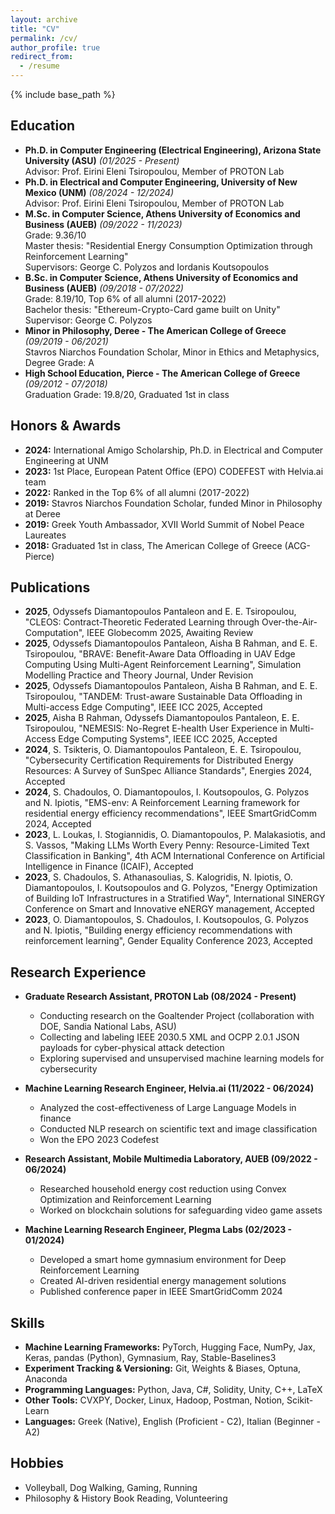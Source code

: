 ```yaml
---
layout: archive
title: "CV"
permalink: /cv/
author_profile: true
redirect_from:
  - /resume
---
```


{% include base_path %}

## Education

- **Ph.D. in Computer Engineering (Electrical Engineering), Arizona State University (ASU)** *(01/2025 - Present)*  
  Advisor: Prof. Eirini Eleni Tsiropoulou, Member of PROTON Lab  
- **Ph.D. in Electrical and Computer Engineering, University of New Mexico (UNM)** *(08/2024 - 12/2024)*  
  Advisor: Prof. Eirini Eleni Tsiropoulou, Member of PROTON Lab  
- **M.Sc. in Computer Science, Athens University of Economics and Business (AUEB)** *(09/2022 - 11/2023)*  
  Grade: 9.36/10  
  Master thesis: "Residential Energy Consumption Optimization through Reinforcement Learning"  
  Supervisors: George C. Polyzos and Iordanis Koutsopoulos  
- **B.Sc. in Computer Science, Athens University of Economics and Business (AUEB)** *(09/2018 - 07/2022)*  
  Grade: 8.19/10, Top 6% of all alumni (2017-2022)  
  Bachelor thesis: "Ethereum-Crypto-Card game built on Unity"  
  Supervisor: George C. Polyzos  
- **Minor in Philosophy, Deree - The American College of Greece** *(09/2019 - 06/2021)*  
  Stavros Niarchos Foundation Scholar, Minor in Ethics and Metaphysics, Degree Grade: A  
- **High School Education, Pierce - The American College of Greece** *(09/2012 - 07/2018)*  
  Graduation Grade: 19.8/20, Graduated 1st in class  

## Honors & Awards

- **2024:** International Amigo Scholarship, Ph.D. in Electrical and Computer Engineering at UNM  
- **2023:** 1st Place, European Patent Office (EPO) CODEFEST with Helvia.ai team  
- **2022:** Ranked in the Top 6% of all alumni (2017-2022)  
- **2019:** Stavros Niarchos Foundation Scholar, funded Minor in Philosophy at Deree  
- **2019:** Greek Youth Ambassador, XVII World Summit of Nobel Peace Laureates  
- **2018:** Graduated 1st in class, The American College of Greece (ACG-Pierce)  

## Publications

- **2025**, Odyssefs Diamantopoulos Pantaleon and E. E. Tsiropoulou, "CLEOS: Contract-Theoretic Federated Learning through Over-the-Air-Computation", IEEE Globecomm 2025, Awaiting Review  
- **2025**, Odyssefs Diamantopoulos Pantaleon, Aisha B Rahman, and E. E. Tsiropoulou, "BRAVE: Benefit-Aware Data Offloading in UAV Edge Computing Using Multi-Agent Reinforcement Learning", Simulation Modelling Practice and Theory Journal, Under Revision  
- **2025**, Odyssefs Diamantopoulos Pantaleon, Aisha B Rahman, and E. E. Tsiropoulou, "TANDEM: Trust-aware Sustainable Data Offloading in Multi-access Edge Computing", IEEE ICC 2025, Accepted  
- **2025**, Aisha B Rahman, Odyssefs Diamantopoulos Pantaleon, E. E. Tsiropoulou, "NEMESIS: No-Regret E-health User Experience in Multi-Access Edge Computing Systems", IEEE ICC 2025, Accepted  
- **2024**, S. Tsikteris, O. Diamantopoulos Pantaleon, E. E. Tsiropoulou, "Cybersecurity Certification Requirements for Distributed Energy Resources: A Survey of SunSpec Alliance Standards", Energies 2024, Accepted  
- **2024**, S. Chadoulos, O. Diamantopoulos, I. Koutsopoulos, G. Polyzos and N. Ipiotis, "EMS-env: A Reinforcement Learning framework for residential energy efficiency recommendations", IEEE SmartGridComm 2024, Accepted  
- **2023**, L. Loukas, I. Stogiannidis, O. Diamantopoulos, P. Malakasiotis, and S. Vassos, "Making LLMs Worth Every Penny: Resource-Limited Text Classification in Banking", 4th ACM International Conference on Artificial Intelligence in Finance (ICAIF), Accepted  
- **2023**, S. Chadoulos, S. Athanasoulias, S. Kalogridis, N. Ipiotis, O. Diamantopoulos, I. Koutsopoulos and G. Polyzos, "Energy Optimization of Building IoT Infrastructures in a Stratified Way", International SINERGY Conference on Smart and Innovative eNERGY management, Accepted  
- **2023**, O. Diamantopoulos, S. Chadoulos, I. Koutsopoulos, G. Polyzos and N. Ipiotis, "Building energy efficiency recommendations with reinforcement learning", Gender Equality Conference 2023, Accepted  

## Research Experience

- **Graduate Research Assistant, PROTON Lab (08/2024 - Present)**  
  - Conducting research on the Goaltender Project (collaboration with DOE, Sandia National Labs, ASU)  
  - Collecting and labeling IEEE 2030.5 XML and OCPP 2.0.1 JSON payloads for cyber-physical attack detection  
  - Exploring supervised and unsupervised machine learning models for cybersecurity  

- **Machine Learning Research Engineer, Helvia.ai (11/2022 - 06/2024)**  
  - Analyzed the cost-effectiveness of Large Language Models in finance  
  - Conducted NLP research on scientific text and image classification  
  - Won the EPO 2023 Codefest  

- **Research Assistant, Mobile Multimedia Laboratory, AUEB (09/2022 - 06/2024)**  
  - Researched household energy cost reduction using Convex Optimization and Reinforcement Learning  
  - Worked on blockchain solutions for safeguarding video game assets  

- **Machine Learning Research Engineer, Plegma Labs (02/2023 - 01/2024)**  
  - Developed a smart home gymnasium environment for Deep Reinforcement Learning  
  - Created AI-driven residential energy management solutions  
  - Published conference paper in IEEE SmartGridComm 2024  

## Skills

- **Machine Learning Frameworks:** PyTorch, Hugging Face, NumPy, Jax, Keras, pandas (Python), Gymnasium, Ray, Stable-Baselines3  
- **Experiment Tracking & Versioning:** Git, Weights & Biases, Optuna, Anaconda  
- **Programming Languages:** Python, Java, C#, Solidity, Unity, C++, LaTeX  
- **Other Tools:** CVXPY, Docker, Linux, Hadoop, Postman, Notion, Scikit-Learn  
- **Languages:** Greek (Native), English (Proficient - C2), Italian (Beginner - A2)  

## Hobbies

- Volleyball, Dog Walking, Gaming, Running  
- Philosophy & History Book Reading, Volunteering  